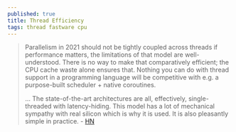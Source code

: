 ```yaml
---
published: true
title: Thread Efficiency
tags: thread fastware cpu
---
```

> Parallelism in 2021 should not be tightly coupled across threads if performance matters, the limitations of that model are well-understood. There is no way to make that comparatively efficient; the CPU cache waste alone ensures that. Nothing you can do with thread support in a programming language will be competitive with e.g. a purpose-built scheduler + native coroutines.
>
>... The state-of-the-art architectures are all, effectively, single-threaded with latency-hiding. This model has a lot of mechanical sympathy with real silicon which is why it is used. It is also pleasantly simple in practice.  - [HN](https://news.ycombinator.com/item?id=26444316)
